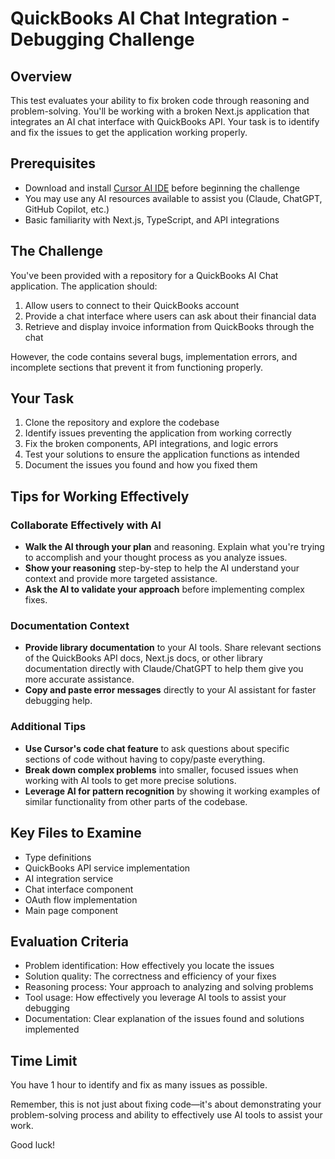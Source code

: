 # QuickBooks AI Chat Integration - Debugging Challenge

## Overview
This test evaluates your ability to fix broken code through reasoning and problem-solving. You'll be working with a broken Next.js application that integrates an AI chat interface with QuickBooks API. Your task is to identify and fix the issues to get the application working properly.

## Prerequisites
- Download and install [Cursor AI IDE](https://cursor.sh/) before beginning the challenge
- You may use any AI resources available to assist you (Claude, ChatGPT, GitHub Copilot, etc.)
- Basic familiarity with Next.js, TypeScript, and API integrations

## The Challenge
You've been provided with a repository for a QuickBooks AI Chat application. The application should:
1. Allow users to connect to their QuickBooks account
2. Provide a chat interface where users can ask about their financial data
3. Retrieve and display invoice information from QuickBooks through the chat

However, the code contains several bugs, implementation errors, and incomplete sections that prevent it from functioning properly.

## Your Task
1. Clone the repository and explore the codebase
2. Identify issues preventing the application from working correctly
3. Fix the broken components, API integrations, and logic errors
4. Test your solutions to ensure the application functions as intended
5. Document the issues you found and how you fixed them

## Tips for Working Effectively

### Collaborate Effectively with AI
- **Walk the AI through your plan** and reasoning. Explain what you're trying to accomplish and your thought process as you analyze issues.
- **Show your reasoning** step-by-step to help the AI understand your context and provide more targeted assistance.
- **Ask the AI to validate your approach** before implementing complex fixes.

### Documentation Context
- **Provide library documentation** to your AI tools. Share relevant sections of the QuickBooks API docs, Next.js docs, or other library documentation directly with Claude/ChatGPT to help them give you more accurate assistance.
- **Copy and paste error messages** directly to your AI assistant for faster debugging help.

### Additional Tips
- **Use Cursor's code chat feature** to ask questions about specific sections of code without having to copy/paste everything.
- **Break down complex problems** into smaller, focused issues when working with AI tools to get more precise solutions.
- **Leverage AI for pattern recognition** by showing it working examples of similar functionality from other parts of the codebase.

## Key Files to Examine
- Type definitions
- QuickBooks API service implementation
- AI integration service
- Chat interface component
- OAuth flow implementation
- Main page component

## Evaluation Criteria
- Problem identification: How effectively you locate the issues
- Solution quality: The correctness and efficiency of your fixes
- Reasoning process: Your approach to analyzing and solving problems
- Tool usage: How effectively you leverage AI tools to assist your debugging
- Documentation: Clear explanation of the issues found and solutions implemented

## Time Limit
You have 1 hour to identify and fix as many issues as possible.

Remember, this is not just about fixing code—it's about demonstrating your problem-solving process and ability to effectively use AI tools to assist your work.

Good luck!